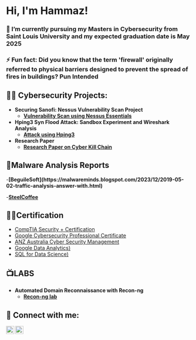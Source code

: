 <h1>Hi, I'm Hammaz! </h1>
<h3>🌱 I’m currently pursuing my Masters in Cybersecurity from Saint Louis University and my expected graduation date is May 2025</h3>
<h3>⚡ Fun fact: Did you know that the term 'firewall' originally referred to physical barriers designed to prevent the spread of fires in buildings? Pun Intended</h3>

<h2>👨‍💻 Cybersecurity Projects:</h2>

- <b>Securing Sanofi: Nessus Vulnerability Scan Project</b>
  - <b>[Vulnerability Scan using Nessus Essentials](https://github.com/HammazAhmed2105/Nessus-Vulnerability-Scan)</b>
- <b>Hping3 Syn Flood Attack: Sandbox Experiment and Wireshark Analysis</b>
  - <b>[Attack using Hping3](https://github.com/HammazAhmed2105/Hping3-Attack-and-Analysis-of-Pcap) </b>
- <b>Research Paper</b>
  - <b>[Research Paper on Cyber Kill Chain](https://github.com/HammazAhmed2105/Research-Paper-on-Cyber-Kill-Chain)</b>

<h2>🤔Malware Analysis Reports</h2>
-<b>[BeguileSoft](https://malwareminds.blogspot.com/2023/12/2019-05-02-traffic-analysis-answer-with.html)</b>


-<b>[SteelCoffee](https://malwareminds.blogspot.com/2024/01/steelcoffee-traffic-analysis-exercise.html)</b>


<h2>👨‍💻Certification</h2>

- [CompTIA Security + Certification](https://www.credly.com/badges/8468c3e4-0f42-41b6-b6b0-777a3f9c5cb4/linked_in_profile)
- [Google Cybersecurity Professional Certificate](https://www.coursera.org/account/accomplishments/specialization/certificate/V6FHRXRDMHKF)
- [ANZ Australia Cyber Security Management](https://forage-uploads-prod.s3.amazonaws.com/completion-certificates/ANZ/Hf4QMESoFeQwXPsiH_ANZ%20Australia_hfSS2tgaFpa6e8Cey_1697145808132_completion_certificate.pdf)
- [Google Data Analytics)](https://www.coursera.org/account/accomplishments/professional-cert/679HEM494MAY)
- [SQL for Data Science)](https://www.coursera.org/account/accomplishments/verify/83AXFG3TRPPN)

<h2>📺LABS</h2>

- <b>Automated Domain Reconnaissance with Recon-ng</b>
  - <b>[Recon-ng lab](https://github.com/HammazAhmed2105/Recon-ng-Lab) </b>

<h2> 🤳 Connect with me:</h2>

[<img align="left" alt="JoshMadakor | LinkedIn" width="22px" src="https://cdn.jsdelivr.net/npm/simple-icons@v3/icons/linkedin.svg" />][linkedin]

[linkedin]: https://www.linkedin.com/in/hammaz-ahmed-01005821a/

[<img align="left" alt="YourBlog | Blog" width="22px" src="https://cdn.jsdelivr.net/npm/simple-icons@v3/icons/blogger.svg" />][blog]

[blog]: https://cyberasabeginner.blogspot.com/

<!--
**joshmadakor1/joshmadakor1** is a ✨ _special_ ✨ repository because its `README.md` (this file) appears on your GitHub profile.

Here are some ideas to get you started:

- 🔭 I’m currently working on ...
- 🌱 I’m currently learning ...
- 👯 I’m looking to collaborate on ...
- 🤔 I’m looking for help with ...
- 💬 Ask me about ...
- 📫 How to reach me: ...
- 😄 Pronouns: ...
- ⚡ Fun fact: ...
-->
